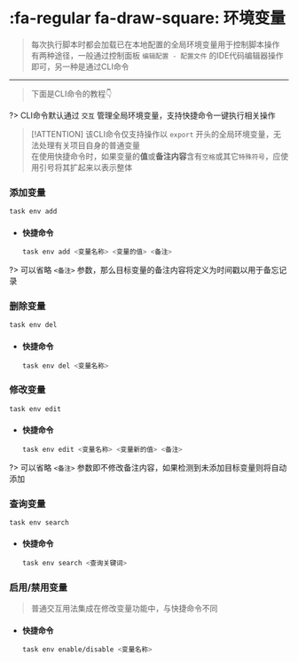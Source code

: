 # :fa-regular fa-draw-square: 环境变量
> 每次执行脚本时都会加载已在本地配置的全局环境变量用于控制脚本操作\
> 有两种途径，一般通过控制面板 `编辑配置 - 配置文件` 的IDE代码编辑器操作即可，另一种是通过CLI命令

***

> 下面是CLI命令的教程👇

?> CLI命令默认通过 `交互` 管理全局环境变量，支持快捷命令一键执行相关操作

> [!ATTENTION]
> 该CLI命令仅支持操作以 `export` 开头的全局环境变量，无法处理有关项目自身的普通变量\
> 在使用快捷命令时，如果变量的**值**或**备注内容**含有`空格`或其它`特殊符号`，应使用引号将其扩起来以表示整体

### 添加变量
```bash
task env add
```

  - #### 快捷命令
    ```bash
    task env add <变量名称> <变量的值> <备注>
    ```

  ?> 可以省略 `<备注>` 参数，那么目标变量的备注内容将定义为时间戳以用于备忘记录

### 删除变量
```bash
task env del
```

  - #### 快捷命令

    ```bash
    task env del <变量名称>
    ```

### 修改变量
```bash
task env edit
```

  - #### 快捷命令

    ```bash
    task env edit <变量名称> <变量新的值> <备注>
    ```

  ?> 可以省略 `<备注>` 参数即不修改备注内容，如果检测到未添加目标变量则将自动添加

### 查询变量
```bash
task env search
```

  - #### 快捷命令

    ```bash
    task env search <查询关键词>
    ```

### 启用/禁用变量
> 普通交互用法集成在修改变量功能中，与快捷命令不同

  - #### 快捷命令

    ```bash
    task env enable/disable <变量名称>
    ```
